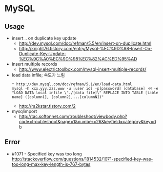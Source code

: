 # MySQL

## Usage
* insert .. on duplicate key update
  * http://dev.mysql.com/doc/refman/5.5/en/insert-on-duplicate.html
  * http://knight76.tistory.com/entry/Mysql-%EC%9D%98-Insert-On-Duplicate-Key-Update-%EC%9C%A0%EC%9D%98%EC%82%AC%ED%95%AD
* insert multiple records
  * http://www.electrictoolbox.com/mysql-insert-multiple-records/
* load data infile; 속도가 느림
  ```
  * http://dev.mysql.com/doc/refman/5.1/en/load-data.html
  mysql -h xxx.yyy.zzz.www -u [user id] -p[password] [database] -N -e "LOAD DATA local infile \"./[data file]\" REPLACE INTO TABLE [table name] ([column1], [column2],...[columnN])"
  ```
  * http://ra2kstar.tistory.com/2
* mysqlimport
  * http://tac.softonnet.com/troubleshoot/viewbody.php?code=troubleshoot&page=1&number=26&keyfield=category&key=db

## Error
* #1071 - Specified key was too long http://stackoverflow.com/questions/1814532/1071-specified-key-was-too-long-max-key-length-is-767-bytes